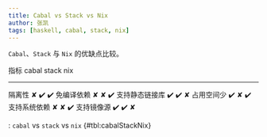 ```yaml
---
title: Cabal vs Stack vs Nix
author: 张凯
tags: [haskell, cabal, stack, nix]
---
```


`Cabal`、`Stack` 与 `Nix` 的优缺点比较。

<!--more-->

指标           cabal              stack               nix
------------   -----------------  ------------------  -----
隔离性         ✘                  :heavy_check_mark:  :heavy_check_mark:
免编译依赖     ✘                  ✘                   :heavy_check_mark:
支持静态链接库 :heavy_check_mark: :heavy_check_mark:  ✘
占用空间少     :heavy_check_mark: ✘                   :heavy_check_mark:
支持系统依赖   ✘                  ✘                   :heavy_check_mark:
支持镜像源     :heavy_check_mark: :heavy_check_mark:  ✘

: `cabal` vs `stack` vs `nix` {#tbl:cabalStackNix}
